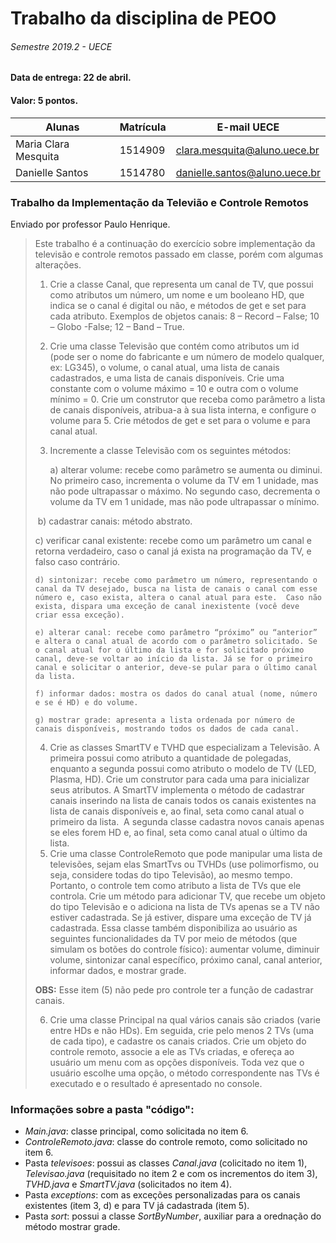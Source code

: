 # Trabalho da disciplina de PEOO
###### Semestre 2019.2 - UECE

#### **Data de entrega:** 22 de abril.
#### Valor: 5 pontos.

|   Alunas             | Matrícula |   E-mail UECE                 |
|----------------------|-----------|-------------------------------|
| Maria Clara Mesquita |  1514909  |  clara.mesquita@aluno.uece.br |
| Danielle Santos      |  1514780  | danielle.santos@aluno.uece.br |

### Trabalho da Implementação da Televião e Controle Remotos
Enviado por professor Paulo Henrique.

> Este trabalho é a continuação do exercício sobre implementação da televisão e controle remotos passado em classe, porém com algumas alterações.
>
>1. Crie a classe Canal, que representa um canal de TV, que possui como atributos um número, um nome e um booleano HD, que indica se o canal é digital ou não, e métodos de get e set para cada atributo. Exemplos de objetos canais: 8 – Record – False; 10 – Globo -False; 12 – Band – True.
>
>2. Crie uma classe Televisão que contém como atributos um id (pode ser o nome do fabricante e um número de modelo qualquer, ex: LG345), o volume, o canal atual, uma lista de canais cadastrados, e uma lista de canais disponíveis. Crie uma constante com o volume máximo = 10 e outra com o volume mínimo = 0. Crie um construtor que receba como parâmetro a lista de canais disponíveis, atribua-a à sua lista interna, e configure o volume para 5. Crie métodos de get e set para o volume e para canal atual.
> 
>3. Incremente a classe Televisão com os seguintes métodos:
>
>     a) alterar volume: recebe como parâmetro se aumenta ou diminui. No primeiro caso, incrementa o volume da TV em 1 unidade, mas não pode ultrapassar o máximo. No segundo caso, decrementa o volume da TV em 1 unidade, mas não pode ultrapassar o mínimo.
>
>    b) cadastrar canais: método abstrato.
>
>    c) verificar canal existente: recebe como um parâmetro um canal e retorna verdadeiro, caso o canal já exista na programação da TV, e falso caso contrário.
>
>     d) sintonizar: recebe como parâmetro um número, representando o canal da TV desejado, busca na lista de canais o canal com esse número e, caso exista, altera o canal atual para este.  Caso não exista, dispara uma exceção de canal inexistente (você deve criar essa exceção).
>
>     e) alterar canal: recebe como parâmetro “próximo” ou “anterior” e altera o canal atual de acordo com o parâmetro solicitado. Se o canal atual for o último da lista e for solicitado próximo canal, deve-se voltar ao início da lista. Já se for o primeiro canal e solicitar o anterior, deve-se pular para o último canal da lista.
>
>     f) informar dados: mostra os dados do canal atual (nome, número e se é HD) e do volume. 
>
>     g) mostrar grade: apresenta a lista ordenada por número de canais disponíveis, mostrando todos os dados de cada canal.
>
>4. Crie as classes SmartTV e TVHD que especializam a Televisão. A primeira possui como atributo a quantidade de polegadas, enquanto a segunda possui como atributo o modelo de TV (LED, Plasma, HD). Crie um construtor para cada uma para inicializar seus atributos. A SmartTV implementa o método de cadastrar canais inserindo na lista de canais todos os canais existentes na lista de canais disponíveis e, ao final, seta como canal atual o primeiro da lista.  A segunda classe cadastra novos canais apenas se eles forem HD e, ao final, seta como canal atual o último da lista.
>5. Crie uma classe ControleRemoto que pode manipular uma lista de televisões, sejam elas SmartTvs ou TVHDs (use polimorfismo, ou seja, considere todas do tipo Televisão), ao mesmo tempo. Portanto, o controle tem como atributo a lista de TVs que ele controla. Crie um método para adicionar TV, que recebe um objeto do tipo Televisão e o adiciona na lista de TVs apenas se a TV não estiver cadastrada. Se já estiver, dispare uma exceção de TV já cadastrada. Essa classe também disponibiliza ao usuário as seguintes funcionalidades da TV por meio de métodos (que simulam os botões do controle físico): aumentar volume, diminuir volume, sintonizar canal específico, próximo canal, canal anterior, informar dados, e mostrar grade. 
>
>**OBS:** Esse item (5) não pede pro controle ter a função de cadastrar canais.
>
>6. Crie uma classe Principal na qual vários canais são criados (varie entre HDs e não HDs). Em seguida, crie pelo menos 2 TVs (uma de cada tipo), e cadastre os canais criados. Crie um objeto do controle remoto, associe a ele as TVs criadas, e ofereça ao usuário um menu com as opções disponíveis. Toda vez que o usuário escolhe uma opção, o método correspondente nas TVs é executado e o resultado é apresentado no console.

### Informações sobre a pasta "código":
- *Main.java*: classe principal, como solicitada no item 6.
- *ControleRemoto.java*: classe do controle remoto, como solicitado no item 6.
- Pasta *televisoes*: possui as classes *Canal.java* (colicitado no item 1), *Televisao.java* (requisitado no item 2 e com os incrementos do item 3), *TVHD.java* e *SmartTV.java* (solicitados no item 4).
- Pasta *exceptions*: com as exceções personalizadas para os canais existentes (item 3, d) e para TV já cadastrada (item 5).
- Pasta *sort*: possui a classe *SortByNumber*, auxiliar para a orednação do método mostrar grade.
